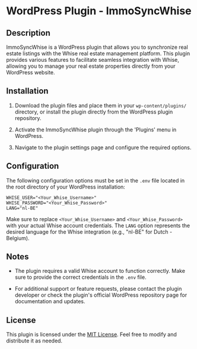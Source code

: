 # WordPress Plugin - ImmoSyncWhise

## Description

ImmoSyncWhise is a WordPress plugin that allows you to synchronize real estate listings with the Whise real estate management platform. This plugin provides various features to facilitate seamless integration with Whise, allowing you to manage your real estate properties directly from your WordPress website.

## Installation

1. Download the plugin files and place them in your `wp-content/plugins/` directory, or install the plugin directly from the WordPress plugin repository.

2. Activate the ImmoSyncWhise plugin through the 'Plugins' menu in WordPress.

3. Navigate to the plugin settings page and configure the required options.

## Configuration

The following configuration options must be set in the `.env` file located in the root directory of your WordPress installation:

```
WHISE_USER="<Your_Whise_Username>"
WHISE_PASSWORD="<Your_Whise_Password>"
LANG="nl-BE"
```

Make sure to replace `<Your_Whise_Username>` and `<Your_Whise_Password>` with your actual Whise account credentials. The `LANG` option represents the desired language for the Whise integration (e.g., "nl-BE" for Dutch - Belgium).

## Notes

- The plugin requires a valid Whise account to function correctly. Make sure to provide the correct credentials in the `.env` file.

- For additional support or feature requests, please contact the plugin developer or check the plugin's official WordPress repository page for documentation and updates.

## License

This plugin is licensed under the [MIT License](LICENSE). Feel free to modify and distribute it as needed.